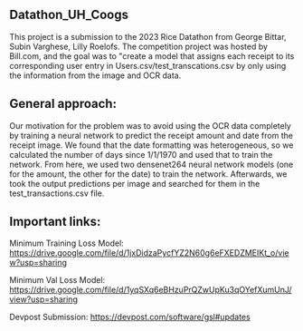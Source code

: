 ## Datathon_UH_Coogs

This project is a submission to the 2023 Rice Datathon from George Bittar, Subin Varghese, Lilly Roelofs. The competition project was hosted by Bill.com, and the goal was to "create a model that assigns each receipt to its corresponding user entry in Users.csv/test_transcations.csv by only using the information from the image and OCR data.

## General approach: 

Our motivation for the problem was to avoid using the OCR data completely by training a neural network to predict the receipt amount and date from the receipt image. We found that the date formatting was heterogeneous, so we calculated the number of days since 1/1/1970 and used that to train the network. From here, we used two densenet264 neural network models (one for the amount, the other for the date) to train the network. Afterwards, we took the output predictions per image and searched for them in the test_transactions.csv file. 

## Important links: 

Minimum Training Loss Model: https://drive.google.com/file/d/1jxDidzaPycfYZ2N60g6eFXEDZMEIKt_o/view?usp=sharing

Minimum Val Loss Model: https://drive.google.com/file/d/1yqSXq6eBHzuPrQZwUpKu3qOYefXumUnJ/view?usp=sharing 

Devpost Submission: https://devpost.com/software/gsl#updates 





